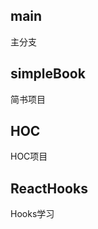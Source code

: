<!--
 * @Descripttion: 
 * @version: 
 * @Author: TechCheng
 * @Date: 2020-10-17 18:17:44
 * @LastEditors: TechCheng
 * @LastEditTime: 2020-10-17 18:27:13
-->

## main 
主分支

## simpleBook 
简书项目

## HOC
HOC项目

## ReactHooks
Hooks学习
